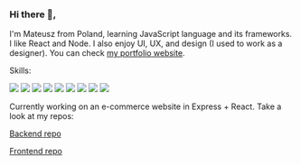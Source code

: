 ### Hi there 👋,

I'm Mateusz from Poland, learning JavaScript language and its frameworks. I like React and Node. I also enjoy UI, UX, and design (I used to work as a designer). You can check [my portfolio website](https://mateuszderus.com/).

Skills: 

<img src="{https://img.shields.io/badge/HTML5-E34F26?style=for-the-badge&logo=html5&logoColor=white}" />
<img src="{https://img.shields.io/badge/CSS3-1572B6?style=for-the-badge&logo=css3&logoColor=white}" />
<img src="{https://img.shields.io/badge/JavaScript-323330?style=for-the-badge&logo=javascript&logoColor=F7DF1E}" />
<img src="{https://img.shields.io/badge/React-20232A?style=for-the-badge&logo=react&logoColor=61DAFB}" />
<img src="{https://img.shields.io/badge/Redux-593D88?style=for-the-badge&logo=redux&logoColor=white}" />
<img src="{https://img.shields.io/badge/Node.js-339933?style=for-the-badge&logo=nodedotjs&logoColor=white}" />
<img src="{https://img.shields.io/badge/Express.js-000000?style=for-the-badge&logo=express&logoColor=white}" />
<img src="{https://img.shields.io/badge/MySQL-005C84?style=for-the-badge&logo=mysql&logoColor=white}" />
<img src="{https://img.shields.io/badge/MongoDB-4EA94B?style=for-the-badge&logo=mongodb&logoColor=white}" />

Currently working on an e-commerce website in Express + React. Take a look at my repos:

[Backend repo](https://github.com/mderus/js-shop-backend)

[Frontend repo](https://github.com/mderus/js-shop-frontend)

